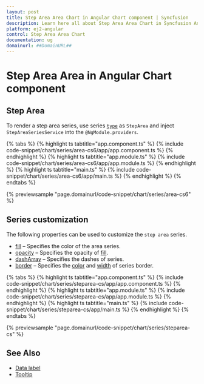 ```yaml
---
layout: post
title: Step Area Area Chart in Angular Chart component | Syncfusion
description: Learn here all about Step Area Area Chart in Syncfusion Angular Chart component of Syncfusion Essential JS 2 and more.
platform: ej2-angular
control: Step Area Area Chart
documentation: ug
domainurl: ##DomainURL##
---
```

# Step Area Area in Angular Chart component

## Step Area

To render a step area series, use series [`type`](https://ej2.syncfusion.com/angular/documentation/api/chart/seriesDirective/#type) as `StepArea` and inject `StepAreaSeriesService` into the `@NgModule.providers`.

{% tabs %}
{% highlight ts tabtitle="app.component.ts" %}
{% include code-snippet/chart/series/area-cs6/app/app.component.ts %}
{% endhighlight %}
{% highlight ts tabtitle="app.module.ts" %}
{% include code-snippet/chart/series/area-cs6/app/app.module.ts %}
{% endhighlight %}
{% highlight ts tabtitle="main.ts" %}
{% include code-snippet/chart/series/area-cs6/app/main.ts %}
{% endhighlight %}
{% endtabs %}

{% previewsample "page.domainurl/code-snippet/chart/series/area-cs6" %}

## Series customization

The following properties can be used to customize the `step area` series.

* [fill](https://ej2.syncfusion.com/angular/documentation/api/chart/seriesModel/#fill) – Specifies the color of the area series.
* [opacity](https://ej2.syncfusion.com/angular/documentation/api/chart/seriesModel/#opacity) – Specifies the opacity of [fill](https://ej2.syncfusion.com/angular/documentation/api/chart/seriesModel/#fill).
* [dashArray](https://ej2.syncfusion.com/angular/documentation/api/chart/seriesModel/#dasharray) – Specifies the dashes of series.
* [border](https://ej2.syncfusion.com/angular/documentation/api/chart/borderModel/) – Specifies the [color](https://ej2.syncfusion.com/angular/documentation/api/chart/borderModel/#color) and [width](https://ej2.syncfusion.com/angular/documentation/api/chart/borderModel/#width) of series border.

{% tabs %}
{% highlight ts tabtitle="app.component.ts" %}
{% include code-snippet/chart/series/steparea-cs/app/app.component.ts %}
{% endhighlight %}
{% highlight ts tabtitle="app.module.ts" %}
{% include code-snippet/chart/series/steparea-cs/app/app.module.ts %}
{% endhighlight %}
{% highlight ts tabtitle="main.ts" %}
{% include code-snippet/chart/series/steparea-cs/app/main.ts %}
{% endhighlight %}
{% endtabs %}

{% previewsample "page.domainurl/code-snippet/chart/series/steparea-cs" %}

## See Also

* [Data label](../data-labels/)
* [Tooltip](../tool-tip/)
